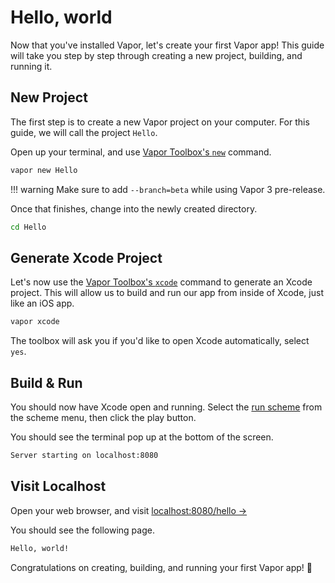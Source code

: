 # Hello, world

Now that you've installed Vapor, let's create your first Vapor app!
This guide will take you step by step through creating a new project, building, and running it.

## New Project

The first step is to create a new Vapor project on your computer.
For this guide, we will call the project `Hello`. 

Open up your terminal, and use [Vapor Toolbox's `new`](toolbox.md#new) command.

```sh
vapor new Hello
```

!!! warning
	Make sure to add `--branch=beta` while using Vapor 3 pre-release.

Once that finishes, change into the newly created directory.

```sh
cd Hello
```

## Generate Xcode Project

Let's now use the [Vapor Toolbox's `xcode`](toolbox#xcode) command to generate an Xcode project.
This will allow us to build and run our app from inside of Xcode, just like an iOS app.

```sh
vapor xcode
```

The toolbox will ask you if you'd like to open Xcode automatically, select `yes`.

## Build & Run

You should now have Xcode open and running. Select the [run scheme](xcode.md#run) from the scheme menu,
then click the play button.

You should see the terminal pop up at the bottom of the screen.

```sh
Server starting on localhost:8080
```

## Visit Localhost

Open your web browser, and visit <a href="http://localhost:8080/hello" target="_blank">localhost:8080/hello &rarr;</a>

You should see the following page.

```html
Hello, world!
```

Congratulations on creating, building, and running your first Vapor app! 🎉 
